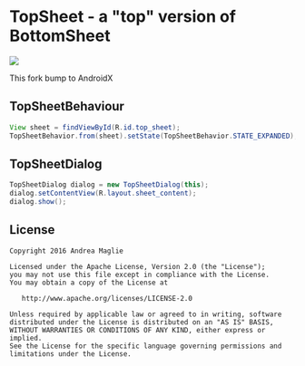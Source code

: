 TopSheet - a "top" version of BottomSheet
=========================================

[![](https://jitpack.io/v/xanscale/AndroidTopSheet.svg)](https://jitpack.io/#xanscale/AndroidTopSheet)

This fork bump to AndroidX

TopSheetBehaviour
-----
```java
View sheet = findViewById(R.id.top_sheet);
TopSheetBehavior.from(sheet).setState(TopSheetBehavior.STATE_EXPANDED);
```

TopSheetDialog
-----
```java
TopSheetDialog dialog = new TopSheetDialog(this);
dialog.setContentView(R.layout.sheet_content);
dialog.show();
```



License
-------

    Copyright 2016 Andrea Maglie

    Licensed under the Apache License, Version 2.0 (the "License");
    you may not use this file except in compliance with the License.
    You may obtain a copy of the License at

       http://www.apache.org/licenses/LICENSE-2.0

    Unless required by applicable law or agreed to in writing, software
    distributed under the License is distributed on an "AS IS" BASIS,
    WITHOUT WARRANTIES OR CONDITIONS OF ANY KIND, either express or implied.
    See the License for the specific language governing permissions and
    limitations under the License.
